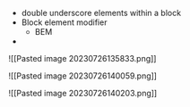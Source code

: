 
- double underscore elements within a block
- Block element modifier
	- BEM
- 

![[Pasted image 20230726135833.png]]

![[Pasted image 20230726140059.png]]

![[Pasted image 20230726140203.png]]